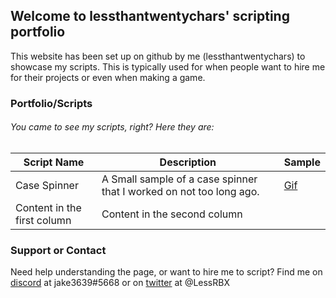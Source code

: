 ## Welcome to lessthantwentychars' scripting portfolio

This website has been set up on github by me (lessthantwentychars) to showcase my scripts. This is typically used for when people want to hire me for their projects or even when making a game.

### Portfolio/Scripts

###### You came to see my scripts, right? Here they are:

Script Name  | Description | Sample
------------ | ----------- | ------
Case Spinner | A Small sample of a case spinner that I worked on not too long ago. | [Gif](https://gyazo.com/07bf4f7d094753822f6728990f16fb7b)
Content in the first column | Content in the second column


### Support or Contact

Need help understanding the page, or want to hire me to script? Find me on [discord](https://discordapp.com/) at jake3639#5668 or on [twitter](https://twitter.com) at @LessRBX
